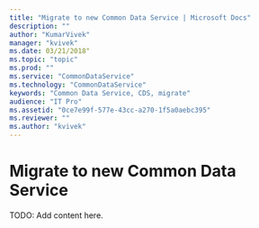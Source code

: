 ```yaml
---
title: "Migrate to new Common Data Service | Microsoft Docs"
description: ""
author: "KumarVivek"
manager: "kvivek"
ms.date: 03/21/2018"
ms.topic: "topic"
ms.prod: ""
ms.service: "CommonDataService"
ms.technology: "CommonDataService"
keywords: "Common Data Service, CDS, migrate"
audience: "IT Pro"
ms.assetid: "0ce7e99f-577e-43cc-a270-1f5a0aebc395"
ms.reviewer: ""
ms.author: "kvivek"
---
```


# Migrate to new Common Data Service

TODO: Add content here.
